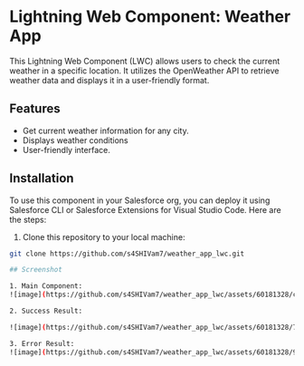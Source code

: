 # Lightning Web Component: Weather App

This Lightning Web Component (LWC) allows users to check the current weather in a specific location. It utilizes the OpenWeather API to retrieve weather data and displays it in a user-friendly format.

## Features

- Get current weather information for any city.
- Displays weather conditions
- User-friendly interface.

## Installation

To use this component in your Salesforce org, you can deploy it using Salesforce CLI or Salesforce Extensions for Visual Studio Code. Here are the steps:

1. Clone this repository to your local machine:

```bash
git clone https://github.com/s4SHIVam7/weather_app_lwc.git

## Screenshot

1. Main Component:
![image](https://github.com/s4SHIVam7/weather_app_lwc/assets/60181328/c3f41418-f413-48d6-8437-e7071de47b36)

2. Success Result:

![image](https://github.com/s4SHIVam7/weather_app_lwc/assets/60181328/74087901-0a75-4a95-bc79-d1932d699634)

3. Error Result:
![image](https://github.com/s4SHIVam7/weather_app_lwc/assets/60181328/9db97981-fd72-4c75-be4d-b6806bb528a6)



